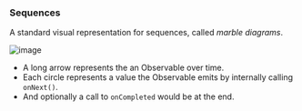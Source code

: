 ### Sequences

A standard visual representation for sequences, called *marble diagrams*.

![image](https://raw.githubusercontent.com/staltz/rxmarbles/master/dist/img/example_merge.png)

* A long arrow represents the an Observable over time.
* Each circle represents a value the Observable emits by internally calling `onNext()`.
* And optionally a call to `onCompleted` would be at the end.

